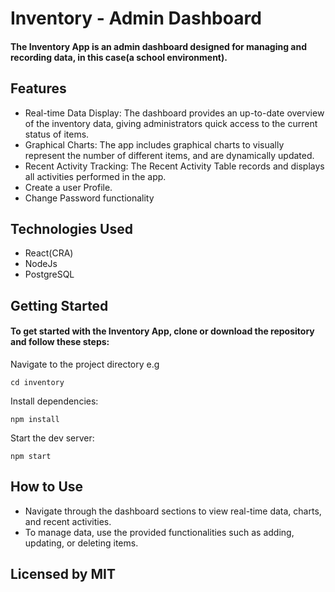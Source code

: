 # Inventory - Admin Dashboard

#### The Inventory App is an admin dashboard designed for managing and recording data, in this case(a school environment).

## Features

* Real-time Data Display: The dashboard provides an up-to-date overview of the inventory data, giving administrators quick access to the current status of items.
* Graphical Charts: The app includes graphical charts to visually represent the number of different items, and are dynamically updated.
* Recent Activity Tracking: The Recent Activity Table records and displays all activities performed in the app.
* Create a user Profile.
* Change Password functionality

## Technologies Used
* React(CRA)
* NodeJs
* PostgreSQL

## Getting Started

#### To get started with the Inventory App, clone or download the repository and follow these steps:
Navigate to the project directory e.g
```
cd inventory
```
Install dependencies:
```
npm install
```
Start the dev server:
```
npm start
```

## How to Use

* Navigate through the dashboard sections to view real-time data, charts, and recent activities.
* To manage data, use the provided functionalities such as adding, updating, or deleting items.

## Licensed by MIT
